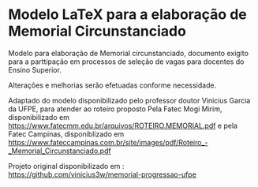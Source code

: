 # Modelo LaTeX para a elaboração de Memorial Circunstanciado

Modelo para elaboração de Memorial circunstanciado, documento exigito para a parttipação em processos de seleção de vagas para docentes do Ensino Superior.

Alterações e melhorias serão efetuadas conforme necessidade.

Adaptado do modelo disponibilizado pelo professor doutor Vinicius Garcia da UFPE, para atender ao roteiro proposto Pela Fatec Mogi Mirim, disponibilizado em https://www.fatecmm.edu.br/arquivos/ROTEIRO.MEMORIAL.pdf e pela Fatec Campinas, disponiblizado em https://www.fateccampinas.com.br/site/images/pdf/Roteiro_-_Memorial_Circunstanciado.pdf

Projeto original disponibilizado em : https://github.com/vinicius3w/memorial-progressao-ufpe


